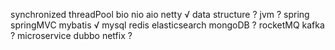 synchronized threadPool bio nio aio netty √
data structure ?
jvm ?
spring springMVC mybatis √
mysql redis elasticsearch mongoDB ?
rocketMQ kafka ?
microservice dubbo netfix ?
